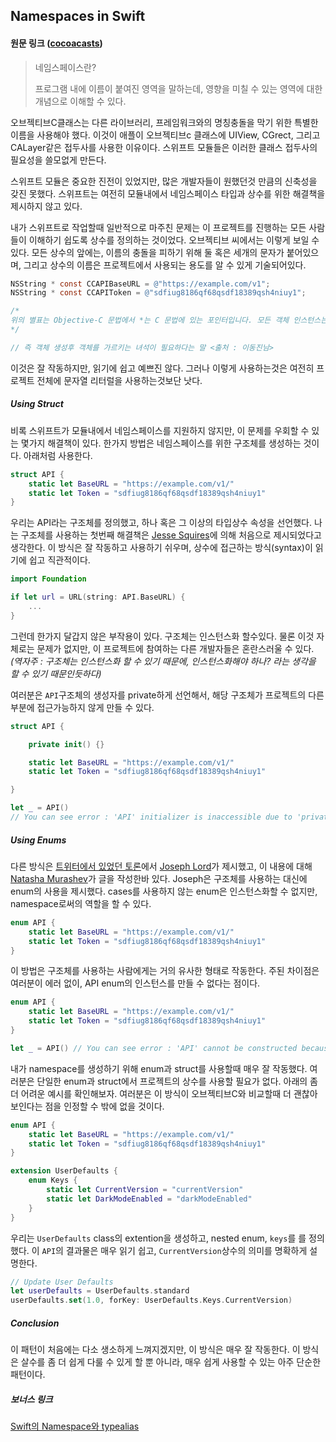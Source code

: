 ## Namespaces in Swift

#### 원문 링크 ([cocoacasts](https://cocoacasts.com/namespaces-in-swift/))

> 네임스페이스란? 
>
> 프로그램 내에 이름이 붙여진 영역을 말하는데, 영향을 미칠 수 있는 영역에 대한 개념으로 이해할 수 있다.





오브젝티브C클래스는 다른 라이브러리, 프레임워크와의 명칭충돌을 막기 위한 특별한 이름을 사용해야 했다. 이것이 애플이 오브젝티브c 클래스에 UIView, CGrect, 그리고 CALayer같은 접두사를 사용한 이유이다. 스위프트 모듈들은 이러한 클래스 접두사의 필요성을 쓸모없게 만든다.



스위프트 모듈은 중요한 진전이 있었지만, 많은 개발자들이 원했던것 만큼의 신축성을 갖진 못했다. 스위프트는 여전히 모듈내에서 네임스페이스 타입과 상수를 위한 해결책을 제시하지 않고 있다.



내가 스위프트로 작업할때 일반적으로 마주친 문제는 이 프로젝트를 진행하는 모든 사람들이 이해하기 쉽도록 상수를 정의하는 것이었다. 오브젝티브 씨에서는 이렇게 보일 수 있다. 모든 상수의 앞에는, 이름의 충돌을 피하기 위해 둘 혹은 세개의 문자가 붙어있으며, 그리고 상수의 이름은 프로젝트에서 사용되는 용도를 알 수 있게 기술되어있다.

```objective-c
NSString * const CCAPIBaseURL = @"https://example.com/v1";
NSString * const CCAPIToken = @"sdfiug8186qf68qsdf18389qsh4niuy1";

/*
위의 별표는 Objective-C 문법에서 *는 C 문법에 있는 포인터입니다. 모든 객체 인스턴스는 *를 붙여서 참조한다는 것을 포인터 문법으로 명시해야 합니다. <출처 : 코드스쿼드 모바일 마스터 JK>
*/

// 즉 객체 생성후 객체를 가르키는 녀석이 필요하다는 말 <출처 : 이동진님>
```

이것은 잘 작동하지만, 읽기에 쉽고 예쁘진 않다. 그러나 이렇게 사용하는것은 여전히 프로젝트 전체에 문자열 리터럴을 사용하는것보단 낫다.



##### Using Struct

비록 스위프트가 모듈내에서 네임스페이스를 지원하지 않지만, 이 문제를 우회할 수 있는 몇가지 해결책이 있다. 한가지 방법은 네임스페이스를 위한 구조체를 생성하는 것이다. 아래처럼 사용한다.

```swift	
struct API {
    static let BaseURL = "https://example.com/v1/"
    static let Token = "sdfiug8186qf68qsdf18389qsh4niuy1"
}
```



우리는 API라는 구조체를 정의했고, 하나 혹은 그 이상의 타입상수 속성을 선언했다. 나는 구조체를 사용하는 첫번째 해결책은 [Jesse Squires](https://www.jessesquires.com/blog/swift-namespaced-constants/)에 의해  처음으로 제시되었다고 생각한다. 이 방식은 잘 작동하고 사용하기 쉬우며, 상수에 접근하는 방식(syntax)이 읽기에 쉽고 직관적이다.

```swift
import Foundation

if let url = URL(string: API.BaseURL) {
    ...
}
```



그런데 한가지 달갑지 않은 부작용이 있다. 구조체는 인스턴스화 할수있다. 물론 이것 자체로는 문제가 없지만, 이 프로젝트에 참여하는 다른 개발자들은 혼란스러울 수 있다. *(역자주 : 구조체는 인스턴스화 할 수 있기 때문에, 인스턴스화해야 하나? 라는 생각을 할 수 있기 때문인듯하다)* 



여러분은 `API`구조체의 생성자를 private하게 선언해서, 해당 구조체가 프로젝트의 다른 부분에 접근가능하지 않게 만들 수 있다.

```swift
struct API {

    private init() {}

    static let BaseURL = "https://example.com/v1/"
    static let Token = "sdfiug8186qf68qsdf18389qsh4niuy1"

}

let _ = API()
// You can see error : 'API' initializer is inaccessible due to 'private' protection level
```



##### Using Enums

다른 방식은 [트위터에서 있었던 토론](https://twitter.com/NatashaTheRobot/status/714798388345110528)에서 [Joseph Lord](https://twitter.com/jl_hfl)가 제시했고, 이 내용에 대해 [Natasha Murashev](https://www.natashatherobot.com/swift-enum-no-cases/)가 글을 작성한바 있다. Joseph은 구조체를 사용하는 대신에 enum의 사용을 제시했다. cases를 사용하지 않는 enum은 인스턴스화할 수 없지만, namespace로써의 역할을 할 수 있다.

```swift
enum API {
    static let BaseURL = "https://example.com/v1/"
    static let Token = "sdfiug8186qf68qsdf18389qsh4niuy1"
}
```

이 방법은 구조체를 사용하는 사람에게는 거의 유사한 형태로 작동한다. 주된 차이점은 여러분이 에러 없이, API enum의 인스턴스를 만들 수 없다는 점이다. 

```swift
enum API {
    static let BaseURL = "https://example.com/v1/"
    static let Token = "sdfiug8186qf68qsdf18389qsh4niuy1"
}

let _ = API() // You can see error : 'API' cannot be constructed because it has no accessible initializers
```



내가 namespace를 생성하기 위해 enum과 struct를 사용할때 매우 잘 작동했다. 여러분은 단일한 enum과 struct에서 프로젝트의 상수를 사용할 필요가 없다. 아래의 좀더 어려운 예시를 확인해보자.  여러분은 이 방식이 오브젝티브C와 비교할때 더 괜찮아 보인다는 점을 인정할 수 밖에 없을 것이다. 

```swift
enum API {
    static let BaseURL = "https://example.com/v1/"
    static let Token = "sdfiug8186qf68qsdf18389qsh4niuy1"
}

extension UserDefaults {
    enum Keys {
        static let CurrentVersion = "currentVersion"
        static let DarkModeEnabled = "darkModeEnabled"
    }
}
```

우리는 `UserDefaults` class의 extention을 생성하고, nested enum, `keys`를 를 정의했다. 이 `API`의 결과물은 매우 읽기 쉽고, `CurrentVersion`상수의 의미를 명확하게 설명한다.

```swift
// Update User Defaults
let userDefaults = UserDefaults.standard
userDefaults.set(1.0, forKey: UserDefaults.Keys.CurrentVersion)
```



##### Conclusion

이 패턴이 처음에는 다소 생소하게 느껴지겠지만, 이 방식은 매우 잘 작동한다. 이 방식은 살수를 좀 더 쉽게 다룰 수 있게 할 뿐 아니라, 매우 쉽게 사용할 수 있는 아주 단순한 패턴이다.





##### 보너스 링크

[Swift의 Namespace와 typealias](https://academy.realm.io/kr/posts/swift-namespace-typealias/)